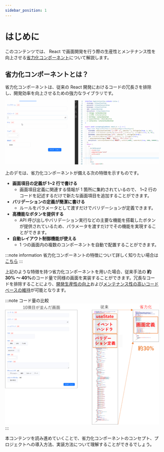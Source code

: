```yaml
---
sidebar_position: 1
---
```


# はじめに

このコンテンツでは、 React で画面開発を行う際の生産性とメンテナンス性を向上させる[省力化コンポーネント](省力化コンポーネントを知るへのリンク)について解説します。

## 省力化コンポーネントとは？

省力化コンポーネントは、従来の React 開発におけるコードの冗長さを排除し、開発効率を向上させるための強力なライブラリです。

![デモ](../static/img/demo.gif)

上のデモは、省力化コンポーネントが備える次の特徴を示すものです。

- <strong>画面項目の定義が 1~2 行で書ける </strong>
  - 画面項目定義に関連する情報が 1 箇所に集約されているので、 1~2 行のコードを記述するだけで新たな画面項目を追加することができます。
- <strong>バリデーションの定義が簡潔に書ける </strong>
  - ルールをパラメータとして渡すだけでバリデーションが定義できます。
- <strong>高機能なボタンを提供する </strong>
  - API 呼び出しやバリデーション実行などの主要な機能を搭載したボタンが提供されているため、パラメータを渡すだけでその機能を実現することができます。
- <strong>自動レイアウト制御機能が使える </strong>
  - 1 つの画面内の複数のコンポーネントを自動で配置することができます。

:::note information
省力化コンポーネントの特徴について詳しく知りたい場合は[こちら](特徴へのリンク)
:::

上記のような特徴を持つ省力化コンポーネントを用いた場合、従来手法の<strong> 約 30% ～ 40%</strong>のコード量で同様の画面を実装することができます。冗長なコードを排除することにより、<u>開発生産性の向上</u>および<u>メンテナンス性の高いコードベースの維持</u>が可能となります。

:::note コード量の比較
![デモ](../static/img/code_compare.png)
:::

本コンテンツを読み進めていくことで、省力化コンポーネントのコンセプト、プロジェクトへの導入方法、実装方法について理解することができるでしょう。
